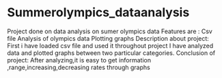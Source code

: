# Summerolympics_dataanalysis
Project done on data analysis on sumer olympics data
Features are :
Csv file
Analysis of olympics data
Plotting graphs
Description about project:
First i have loaded csv file and used it throughout project
I have analyzed data and plotted graphs between two particular categories.
Conclusion of project:
After analyzing,it is easy to get information ,range,increasing,decreasing rates through graphs
